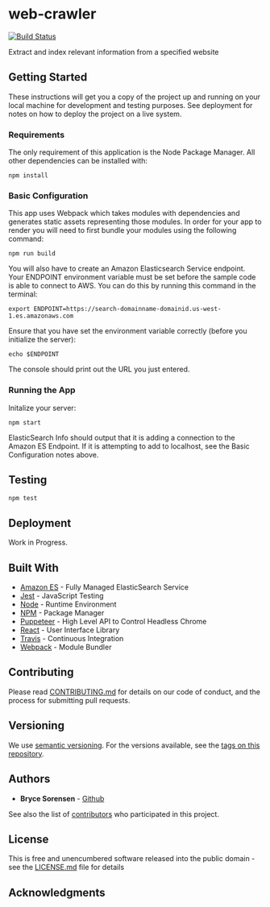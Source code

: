 # web-crawler
[![Build Status](https://travis-ci.org/brycessorensen/web-crawler.svg?branch=master)](https://travis-ci.org/brycessorensen/web-crawler)

Extract and index relevant information from a specified website

## Getting Started

These instructions will get you a copy of the project up and running on your local machine for development and testing purposes. See deployment for notes on how to deploy the project on a live system.

### Requirements

The only requirement of this application is the Node Package Manager. All other dependencies can be installed with:

```
npm install
```

### Basic Configuration

This app uses Webpack which takes modules with dependencies and generates static assets representing those modules. In order for your app to render you will need to first bundle your modules using the following command:

```
npm run build
```

You will also have to create an Amazon Elasticsearch Service endpoint. Your ENDPOINT environment variable must be set before the sample code is able to connect to AWS. You can do this by running this command in the terminal:

```
export ENDPOINT=https://search-domainname-domainid.us-west-1.es.amazonaws.com
```

Ensure that you have set the environment variable correctly (before you initialize the server):

```
echo $ENDPOINT
```

The console should print out the URL you just entered. 

### Running the App

Initalize your server:

```
npm start
```

ElasticSearch Info should output that it is adding a connection to the Amazon ES Endpoint. If it is attempting to add to localhost, see the Basic Configuration notes above.

## Testing

```
npm test
```

## Deployment

Work in Progress.

## Built With

* [Amazon ES](https://aws.amazon.com/elasticsearch-service/) - Fully Managed ElasticSearch Service
* [Jest](https://facebook.github.io/jest/) - JavaScript Testing
* [Node](https://nodejs.org/en/) - Runtime Environment
* [NPM](https://www.npmjs.com/) - Package Manager
* [Puppeteer](https://developers.google.com/web/tools/puppeteer/) - High Level API to Control Headless Chrome
* [React](https://reactjs.org/) - User Interface Library
* [Travis](https://travis-ci.org/) - Continuous Integration
* [Webpack](https://webpack.js.org/) - Module Bundler

## Contributing

Please read [CONTRIBUTING.md](CONTRIBUTING.md) for details on our code of conduct, and the process for submitting pull requests.

## Versioning

We use [semantic versioning](http://semver.org/). For the versions available, see the [tags on this repository](https://github.com/brycessorensen/web-crawler/tags). 

## Authors

* **Bryce Sorensen** - [Github](https://github.com/brycessorensen)

See also the list of [contributors](https://github.com/brycessorensen/web-crawler/contributors) who participated in this project.

## License

This is free and unencumbered software released into the public domain - see the [LICENSE.md](LICENSE.md) file for details

## Acknowledgments

